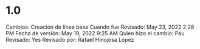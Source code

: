 # 1.0

Cambios: Creación de línea base
Cuando fue Revisado: May 23, 2022 2:28 PM
Fecha de  versión: May 19, 2022 9:25 AM
Quien hizo el cambio: Pau
Revisado: Yes
Revisado por: Rafael Hinojosa López
